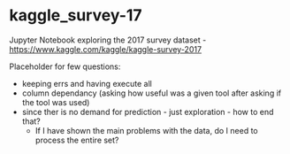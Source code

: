 # kaggle_survey-17
Jupyter Notebook exploring the 2017 survey dataset - https://www.kaggle.com/kaggle/kaggle-survey-2017

Placeholder for few questions:
 * keeping errs and having execute all
 * column dependancy (asking how useful was a given tool after asking if the tool was used)
 * since ther is no demand for prediction -  just exploration - how to end that?
   * If I have shown the main problems with the data, do I need to process the entire set?
